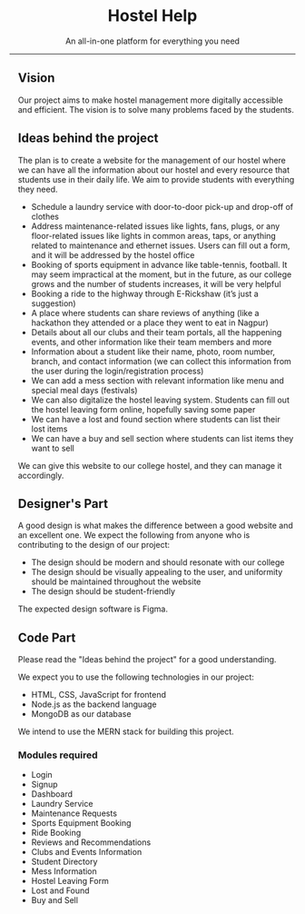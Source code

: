 <!DOCTYPE html>
<html lang="en">


<body>
    <div style="text-align: center;">
        <h1>Hostel Help</h1>
        <p>An all-in-one platform for everything you need</p>
        <hr>
    </div>
    <div style="margin-left: 15px;">
        <h2>Vision</h2>
        <p>Our project aims to make hostel management more digitally accessible and efficient. The vision is to solve many problems faced by the students.</p>
        <h2>Ideas behind the project</h2>
        <p>
            The plan is to create a website for the management of our hostel where we can have all the information about our hostel and every resource that students use in their daily life. We aim to provide students with everything they need.
        <ul>
            <li>Schedule a laundry service with door-to-door pick-up and drop-off of clothes</li>
            <li>Address maintenance-related issues like lights, fans, plugs, or any floor-related issues like lights in common areas, taps, or anything related to maintenance and ethernet issues. Users can fill out a form, and it will be addressed by the hostel office</li>
            <li>Booking of sports equipment in advance like table-tennis, football. It may seem impractical at the moment, but in the future, as our college grows and the number of students increases, it will be very helpful</li>
            <li>Booking a ride to the highway through E-Rickshaw (it’s just a suggestion)</li>
            <li>A place where students can share reviews of anything (like a hackathon they attended or a place they went to eat in Nagpur)</li>
            <li>Details about all our clubs and their team portals, all the happening events, and other information like their team members and more</li>
            <li>Information about a student like their name, photo, room number, branch, and contact information (we can collect this information from the user during the login/registration process)</li>
            <li>We can add a mess section with relevant information like menu and special meal days (festivals)</li>
            <li>We can also digitalize the hostel leaving system. Students can fill out the hostel leaving form online, hopefully saving some paper</li>
            <li>We can have a lost and found section where students can list their lost items</li>
            <li>We can have a buy and sell section where students can list items they want to sell</li>
        </ul>
        We can give this website to our college hostel, and they can manage it accordingly.
        </p>
        <h2>Designer's Part</h2>
        <p>A good design is what makes the difference between a good website and an excellent one. We expect the following from anyone who is contributing to the design of our project:</p>
        <ul>
            <li>The design should be modern and should resonate with our college</li>
            <li>The design should be visually appealing to the user, and uniformity should be maintained throughout the website</li>
            <li>The design should be student-friendly</li>
        </ul>
        <p>The expected design software is Figma.</p>
        <h2>Code Part</h2>
        <p>Please read the "Ideas behind the project" for a good understanding.</p>
        <p>
            We expect you to use the following technologies in our project:
        <ul>
            <li>HTML, CSS, JavaScript for frontend</li>
            <li>Node.js as the backend language</li>
            <li>MongoDB as our database</li>
        </ul>
        <p>We intend to use the MERN stack for building this project.</p>
        </p>
        <p>
            <h3>Modules required </h3>
            <p>
                <ul>
                    <li>Login</li>
                    <li>Signup</li>
                    <li>Dashboard</li>
                    <li>Laundry Service</li>
                    <li>Maintenance Requests</li>
                    <li>Sports Equipment Booking</li>
                    <li>Ride Booking</li>
                    <li>Reviews and Recommendations</li>
                    <li>Clubs and Events Information</li>
                    <li>Student Directory</li>
                    <li>Mess Information</li>
                    <li>Hostel Leaving Form</li>
                    <li>Lost and Found</li>
                    <li>Buy and Sell</li>
                </ul>
            </p>
        </p>
    </div>
</body>
</html>

